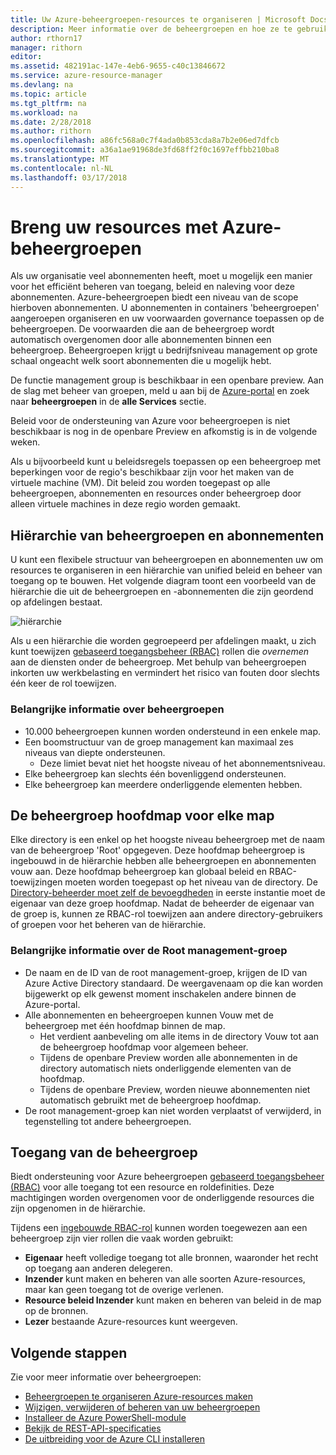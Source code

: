 ```yaml
---
title: Uw Azure-beheergroepen-resources te organiseren | Microsoft Docs
description: Meer informatie over de beheergroepen en hoe ze te gebruiken.
author: rthorn17
manager: rithorn
editor: 
ms.assetid: 482191ac-147e-4eb6-9655-c40c13846672
ms.service: azure-resource-manager
ms.devlang: na
ms.topic: article
ms.tgt_pltfrm: na
ms.workload: na
ms.date: 2/28/2018
ms.author: rithorn
ms.openlocfilehash: a86fc568a0c7f4ada0b853cda8a7b2e06ed7dfcb
ms.sourcegitcommit: a36a1ae91968de3fd68ff2f0c1697effbb210ba8
ms.translationtype: MT
ms.contentlocale: nl-NL
ms.lasthandoff: 03/17/2018
---
```

# <a name="organize-your-resources-with-azure-management-groups"></a>Breng uw resources met Azure-beheergroepen 

Als uw organisatie veel abonnementen heeft, moet u mogelijk een manier voor het efficiënt beheren van toegang, beleid en naleving voor deze abonnementen. Azure-beheergroepen biedt een niveau van de scope hierboven abonnementen. U abonnementen in containers 'beheergroepen' aangeroepen organiseren en uw voorwaarden governance toepassen op de beheergroepen. De voorwaarden die aan de beheergroep wordt automatisch overgenomen door alle abonnementen binnen een beheergroep. Beheergroepen krijgt u bedrijfsniveau management op grote schaal ongeacht welk soort abonnementen die u mogelijk hebt.

De functie management group is beschikbaar in een openbare preview. Aan de slag met beheer van groepen, meld u aan bij de [Azure-portal](https://portal.azure.com) en zoek naar **beheergroepen** in de **alle Services** sectie. 

Beleid voor de ondersteuning van Azure voor beheergroepen is niet beschikbaar is nog in de openbare Preview en afkomstig is in de volgende weken.  

Als u bijvoorbeeld kunt u beleidsregels toepassen op een beheergroep met beperkingen voor de regio's beschikbaar zijn voor het maken van de virtuele machine (VM). Dit beleid zou worden toegepast op alle beheergroepen, abonnementen en resources onder beheergroep door alleen virtuele machines in deze regio worden gemaakt.

## <a name="hierarchy-of-management-groups-and-subscriptions"></a>Hiërarchie van beheergroepen en abonnementen 

U kunt een flexibele structuur van beheergroepen en abonnementen uw om resources te organiseren in een hiërarchie van unified beleid en beheer van toegang op te bouwen. Het volgende diagram toont een voorbeeld van de hiërarchie die uit de beheergroepen en -abonnementen die zijn geordend op afdelingen bestaat.    

![hiërarchie](media/management-groups/MG_overview.png)

Als u een hiërarchie die worden gegroepeerd per afdelingen maakt, u zich kunt toewijzen [gebaseerd toegangsbeheer (RBAC)](../active-directory/role-based-access-control-what-is.md) rollen die *overnemen* aan de diensten onder de beheergroep. Met behulp van beheergroepen inkorten uw werkbelasting en vermindert het risico van fouten door slechts één keer de rol toewijzen. 

### <a name="important-facts-about-management-groups"></a>Belangrijke informatie over beheergroepen
- 10.000 beheergroepen kunnen worden ondersteund in een enkele map. 
- Een boomstructuur van de groep management kan maximaal zes niveaus van diepte ondersteunen.
    - Deze limiet bevat niet het hoogste niveau of het abonnementsniveau.
- Elke beheergroep kan slechts één bovenliggend ondersteunen.
- Elke beheergroep kan meerdere onderliggende elementen hebben. 

## <a name="root-management-group-for-each-directory"></a>De beheergroep hoofdmap voor elke map

Elke directory is een enkel op het hoogste niveau beheergroep met de naam van de beheergroep 'Root' opgegeven. Deze hoofdmap beheergroep is ingebouwd in de hiërarchie hebben alle beheergroepen en abonnementen vouw aan. Deze hoofdmap beheergroep kan globaal beleid en RBAC-toewijzingen moeten worden toegepast op het niveau van de directory. De [Directory-beheerder moet zelf de bevoegdheden](../active-directory/role-based-access-control-tenant-admin-access.md) in eerste instantie moet de eigenaar van deze groep hoofdmap. Nadat de beheerder de eigenaar van de groep is, kunnen ze RBAC-rol toewijzen aan andere directory-gebruikers of groepen voor het beheren van de hiërarchie.  

### <a name="important-facts-about-the-root-management-group"></a>Belangrijke informatie over de Root management-groep
- De naam en de ID van de root management-groep, krijgen de ID van Azure Active Directory standaard. De weergavenaam op die kan worden bijgewerkt op elk gewenst moment inschakelen andere binnen de Azure-portal. 
- Alle abonnementen en beheergroepen kunnen Vouw met de beheergroep met één hoofdmap binnen de map.  
    - Het verdient aanbeveling om alle items in de directory Vouw tot aan de beheergroep hoofdmap voor algemeen beheer.  
    - Tijdens de openbare Preview worden alle abonnementen in de directory automatisch niets onderliggende elementen van de hoofdmap.   
    - Tijdens de openbare Preview, worden nieuwe abonnementen niet automatisch gebruikt met de beheergroep hoofdmap. 
- De root management-groep kan niet worden verplaatst of verwijderd, in tegenstelling tot andere beheergroepen. 
  
## <a name="management-group-access"></a>Toegang van de beheergroep

Biedt ondersteuning voor Azure beheergroepen [gebaseerd toegangsbeheer (RBAC)](../active-directory/role-based-access-control-what-is.md) voor alle toegang tot een resource en roldefinities. Deze machtigingen worden overgenomen voor de onderliggende resources die zijn opgenomen in de hiërarchie.   

Tijdens een [ingebouwde RBAC-rol](../active-directory/role-based-access-control-what-is.md#built-in-roles) kunnen worden toegewezen aan een beheergroep zijn vier rollen die vaak worden gebruikt: 
- **Eigenaar** heeft volledige toegang tot alle bronnen, waaronder het recht op toegang aan anderen delegeren. 
- **Inzender** kunt maken en beheren van alle soorten Azure-resources, maar kan geen toegang tot de overige verlenen.
- **Resource beleid Inzender** kunt maken en beheren van beleid in de map op de bronnen.     
- **Lezer** bestaande Azure-resources kunt weergeven. 


## <a name="next-steps"></a>Volgende stappen 
Zie voor meer informatie over beheergroepen: 
- [Beheergroepen te organiseren Azure-resources maken](management-groups-create.md)
- [Wijzigen, verwijderen of beheren van uw beheergroepen](management-groups-manage.md)
- [Installeer de Azure PowerShell-module](https://www.powershellgallery.com/packages/AzureRM.ManagementGroups/0.0.1-preview)
- [Bekijk de REST-API-specificaties](https://github.com/Azure/azure-rest-api-specs/tree/master/specification/managementgroups/resource-manager/Microsoft.Management/preview/2018-01-01-preview)
- [De uitbreiding voor de Azure CLI installeren](https://docs.microsoft.com/en-us/cli/azure/extension?view=azure-cli-latest#az_extension_list_available)

